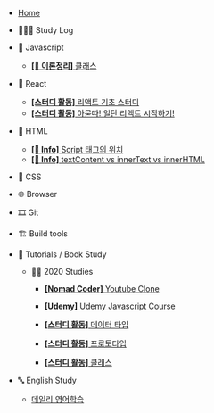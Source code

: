 - [Home](/)

* 👩🏻‍💻 Study Log

- 🍊 Javascript

  - [**[📝 이론정리]** 클래스](/javascript/class.md)

- 💠 React

  - [**[스터디 활동]** 리액트 기초 스터디](/React/react_doc.md)
  - [**[스터디 활동]** 아묻따! 일단 리액트 시작하기!](/React/Getting-start-react.md)

- 🚂 HTML

  - [**[👻 Info]** Script 태그의 위치](/html/script태그의_위치.md)
  - [**[👻 Info]** textContent vs innerText vs innerHTML](/html/../../html/textcontent_innertext_innerhtml.md)

- 💅 CSS

- 🌐 Browser

- 🎞 Git

- 🏗 Build tools

- 📝 Tutorials / Book Study

  - 🧚‍♀️ 2020 Studies

    - [**[Nomad Coder]** Youtube Clone](/tutorials/youtubeClone.md)

    - [**[Udemy]** Udemy Javascript Course](/tutorials/유데미-자바스크립트-코스/Udemy_javascript_class.md)

    - [**[스터디 활동]** 데이터 타입](/tutorials/자바스크립트_기초_스터디/01.데이터_타입.md)

    - [**[스터디 활동]** 프로토타입](/javascript/prototype.md)

    - [**[스터디 활동]** 클래스](/tutorials/자바스크립트_기초_스터디/07.클래스.md)

- 🔤 English Study

  - [데일리 영어학습](/English-study/daily-english-study.md)
